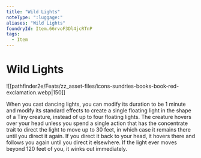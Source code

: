 ```yaml
---
title: "Wild Lights"
noteType: ":luggage:"
aliases: "Wild Lights"
foundryId: Item.66rvoF3Dl4jcRTnP
tags:
  - Item
---
```


# Wild Lights
![[pathfinder2e/Feats/zz_asset-files/icons-sundries-books-book-red-exclamation.webp|150]]

When you cast dancing lights, you can modify its duration to be 1 minute and modify its standard effects to create a single floating light in the shape of a Tiny creature, instead of up to four floating lights. The creature hovers over your head unless you spend a single action that has the concentrate trait to direct the light to move up to 30 feet, in which case it remains there until you direct it again. If you direct it back to your head, it hovers there and follows you again until you direct it elsewhere. If the light ever moves beyond 120 feet of you, it winks out immediately.
